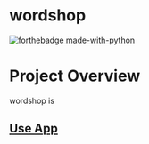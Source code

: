 # wordshop


[![forthebadge made-with-python](http://ForTheBadge.com/images/badges/made-with-python.svg)](https://www.python.org/)

# Project Overview
wordshop is 

## [Use App](https://chemicopy-wordshop-app-gti2n8.streamlitapp.com/)
